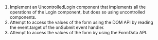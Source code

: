 1. Implement an UncontrolledLogin component that implements all the operations of the Login component, but does so using uncontrolled components.
2. Attempt to access the values of the form using the DOM API by reading the event.target of the onSubmit event handler.
3. Attempt to access the values of the form by using the FormData API.
